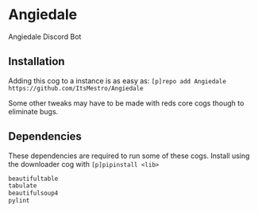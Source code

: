 
# Angiedale

Angiedale Discord Bot

## Installation

Adding this cog to a instance is as easy as: `[p]repo add Angiedale https://github.com/ItsMestro/Angiedale`

Some other tweaks may have to be made with reds core cogs though to eliminate bugs.

## Dependencies

These dependencies are required to run some of these cogs. Install using the downloader cog with `[p]pipinstall <lib>`

```py
beautifultable
tabulate
beautifulsoup4
pylint
```
